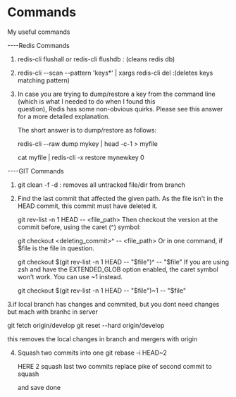 # Commands
My useful commands

----Redis Commands

1. redis-cli flushall or 
   redis-cli flushdb : (cleans redis db)
  
2. redis-cli --scan --pattern 'keys*' | xargs redis-cli del  :(deletes keys matching pattern)

3. In case you are trying to dump/restore a key from the command line (which is what I needed to do when I found this        
   question), Redis has some non-obvious quirks. Please see this answer for a more detailed explanation.

   The short answer is to dump/restore as follows:

   redis-cli --raw dump mykey | head -c-1 > myfile
   
   cat myfile | redis-cli -x restore mynewkey 0


----GIT Commands

1. git clean -f -d : removes all untracked file/dir from branch


2. Find the last commit that affected the given path. As the file isn't in the HEAD commit, this commit must have deleted it.

   git rev-list -n 1 HEAD -- <file_path>
   Then checkout the version at the commit before, using the caret (^) symbol:

   git checkout <deleting_commit>^ -- <file_path>
   Or in one command, if $file is the file in question.

   git checkout $(git rev-list -n 1 HEAD -- "$file")^ -- "$file"
   If you are using zsh and have the EXTENDED_GLOB option enabled, the caret symbol won't work. You can use ~1 instead.

   git checkout $(git rev-list -n 1 HEAD -- "$file")~1 -- "$file" 


3.if local branch has changes and commited, but you dont need changes but mach with branhc in server

  git fetch origin/develop
  git reset --hard origin/develop
  
  this removes the local changes in branch and mergers with origin 

4. Squash two commits into one
   git rebase -i HEAD~2
   
   HERE 2 squash last two commits
   replace pike of second commit to squash
   
   and save
   done

